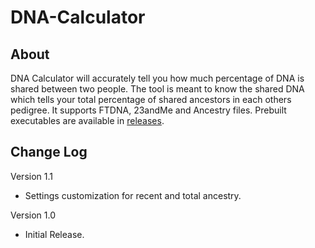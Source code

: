 # DNA-Calculator

## About
DNA Calculator will accurately tell you how much percentage of DNA is shared between two people. The tool is meant to know the shared DNA which tells your total percentage of shared ancestors in each others pedigree. It supports FTDNA, 23andMe and Ancestry files. Prebuilt executables are available in [releases](https://github.com/fiidau/DNA-Calculator/releases/latest).

## Change Log
Version 1.1
- Settings customization for recent and total ancestry.

Version 1.0
- Initial Release.
